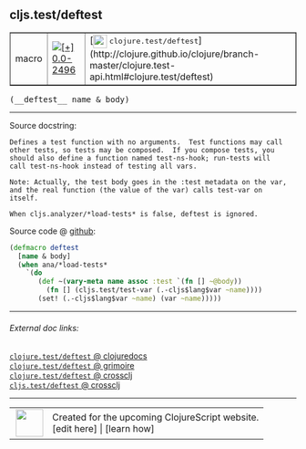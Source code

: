 ## cljs.test/deftest



 <table border="1">
<tr>
<td>macro</td>
<td><a href="https://github.com/cljsinfo/cljs-api-docs/tree/0.0-2496"><img valign="middle" alt="[+] 0.0-2496" title="Added in 0.0-2496" src="https://img.shields.io/badge/+-0.0--2496-lightgrey.svg"></a> </td>
<td>
[<img height="24px" valign="middle" src="http://i.imgur.com/1GjPKvB.png"> <samp>clojure.test/deftest</samp>](http://clojure.github.io/clojure/branch-master/clojure.test-api.html#clojure.test/deftest)
</td>
</tr>
</table>


 <samp>
(__deftest__ name & body)<br>
</samp>

---





Source docstring:

```
Defines a test function with no arguments.  Test functions may call
other tests, so tests may be composed.  If you compose tests, you
should also define a function named test-ns-hook; run-tests will
call test-ns-hook instead of testing all vars.

Note: Actually, the test body goes in the :test metadata on the var,
and the real function (the value of the var) calls test-var on
itself.

When cljs.analyzer/*load-tests* is false, deftest is ignored.
```


Source code @ [github](https://github.com/clojure/clojurescript/blob/r3263/src/main/clojure/cljs/test.clj#L204-L220):

```clj
(defmacro deftest
  [name & body]
  (when ana/*load-tests*
    `(do
       (def ~(vary-meta name assoc :test `(fn [] ~@body))
         (fn [] (cljs.test/test-var (.-cljs$lang$var ~name))))
       (set! (.-cljs$lang$var ~name) (var ~name)))))
```

<!--
Repo - tag - source tree - lines:

 <pre>
clojurescript @ r3263
└── src
    └── main
        └── clojure
            └── cljs
                └── <ins>[test.clj:204-220](https://github.com/clojure/clojurescript/blob/r3263/src/main/clojure/cljs/test.clj#L204-L220)</ins>
</pre>

-->

---



###### External doc links:

[`clojure.test/deftest` @ clojuredocs](http://clojuredocs.org/clojure.test/deftest)<br>
[`clojure.test/deftest` @ grimoire](http://conj.io/store/v1/org.clojure/clojure/1.7.0-beta3/clj/clojure.test/deftest/)<br>
[`clojure.test/deftest` @ crossclj](http://crossclj.info/fun/clojure.test/deftest.html)<br>
[`cljs.test/deftest` @ crossclj](http://crossclj.info/fun/cljs.test/deftest.html)<br>

---

 <table>
<tr><td>
<img valign="middle" align="right" width="48px" src="http://i.imgur.com/Hi20huC.png">
</td><td>
Created for the upcoming ClojureScript website.<br>
[edit here] | [learn how]
</td></tr></table>

[edit here]:https://github.com/cljsinfo/cljs-api-docs/blob/master/cljsdoc/cljs.test/deftest.cljsdoc
[learn how]:https://github.com/cljsinfo/cljs-api-docs/wiki/cljsdoc-files

<!--

This information was too distracting to show to readers, but I'll leave it
commented here since it is helpful to:

- pretty-print the data used to generate this document
- and show how to retrieve that data



The API data for this symbol:

```clj
{:ns "cljs.test",
 :name "deftest",
 :signature ["[name & body]"],
 :history [["+" "0.0-2496"]],
 :type "macro",
 :full-name-encode "cljs.test/deftest",
 :source {:code "(defmacro deftest\n  [name & body]\n  (when ana/*load-tests*\n    `(do\n       (def ~(vary-meta name assoc :test `(fn [] ~@body))\n         (fn [] (cljs.test/test-var (.-cljs$lang$var ~name))))\n       (set! (.-cljs$lang$var ~name) (var ~name)))))",
          :title "Source code",
          :repo "clojurescript",
          :tag "r3263",
          :filename "src/main/clojure/cljs/test.clj",
          :lines [204 220]},
 :full-name "cljs.test/deftest",
 :clj-symbol "clojure.test/deftest",
 :docstring "Defines a test function with no arguments.  Test functions may call\nother tests, so tests may be composed.  If you compose tests, you\nshould also define a function named test-ns-hook; run-tests will\ncall test-ns-hook instead of testing all vars.\n\nNote: Actually, the test body goes in the :test metadata on the var,\nand the real function (the value of the var) calls test-var on\nitself.\n\nWhen cljs.analyzer/*load-tests* is false, deftest is ignored."}

```

Retrieve the API data for this symbol:

```clj
;; from Clojure REPL
(require '[clojure.edn :as edn])
(-> (slurp "https://raw.githubusercontent.com/cljsinfo/cljs-api-docs/catalog/cljs-api.edn")
    (edn/read-string)
    (get-in [:symbols "cljs.test/deftest"]))
```

-->
